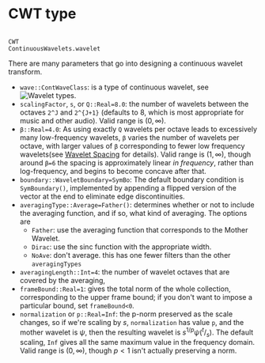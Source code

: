 # CWT type
```@doc

CWT
ContinuousWavelets.wavelet
```

There are many parameters that go into designing a continuous wavelet transform.
+ `wave::ContWaveClass`: is a type of continuous wavelet, 
  see ![Wavelet types](@ref).
+ `scalingFactor`, `s`, or `Q::Real=8.0`: the number of wavelets between the
  octaves `2^J` and ``2^{J+1}`` (defaults to 8, which is most appropriate for
  music and other audio). Valid range is $(0,\infty)$.
+ `β::Real=4.0`: As using exactly `Q` wavelets per octave leads
  to excessively many low-frequency wavelets, `β` varies the number of wavelets
  per octave, with larger values of `β` corresponding to fewer low frequency
  wavelets(see [Wavelet Spacing](@ref) for details). Valid range is
  $(1,\infty)$, though around `β=6` the spacing is approximately linear *in
  frequency*, rather than log-frequency, and begins to become concave after that.
+ `boundary::WaveletBoundary=SymBo`: The default boundary condition
  is `SymBoundary()`, implemented by appending a flipped version of the
  vector at the end to eliminate edge discontinuities.
+ `averagingType::Average=Father()`: determines whether or not to include the
  averaging function, and if so, what kind of averaging. The options are
  - `Father`: use the averaging function that corresponds to the Mother Wavelet.
  - `Dirac`: use the sinc function with the appropriate width.
  - `NoAve`: don't average. this has one fewer filters than the other `averagingTypes`
+ `averagingLength::Int=4`:  the number of wavelet octaves that are
  covered by the averaging, 
+ `frameBound::Real=1`: gives the total norm of the whole collection,
  corresponding to the upper frame bound; if you don't want to impose a particular
  bound, set `frameBound<0`.
+ `normalization` or `p::Real=Inf`: the p-norm preserved as the scale changes, so if
  we're scaling by $s$, `normalization` has value `p`, and the mother wavelet is
  $\psi$, then the resulting wavelet is $s^{1/p}\psi(^{t}/_{s})$. The default
  scaling, `Inf` gives all the same maximum value in the frequency domain. Valid
  range is $(0,\infty)$, though $p<1$ isn't actually preserving a norm.
